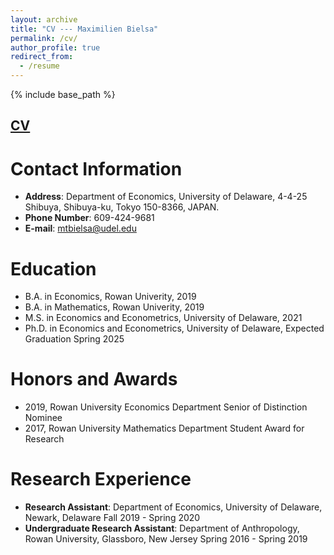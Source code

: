```yaml
---
layout: archive
title: "CV --- Maximilien Bielsa"
permalink: /cv/
author_profile: true
redirect_from:
  - /resume
---
```



{% include base_path %}

## [CV](/files/Maximilien_Bielsa_s_CV.pdf)

Contact Information
======
* **Address**: Department of Economics, University of Delaware, 4-4-25 Shibuya, Shibuya-ku, Tokyo 150-8366, JAPAN.
* **Phone Number**: 609-424-9681 
* **E-mail**: mtbielsa@udel.edu

Education
======
* B.A. in Economics, Rowan Univerity, 2019
* B.A. in Mathematics, Rowan Univerity, 2019
* M.S. in Economics and Econometrics, University of Delaware, 2021
* Ph.D. in Economics and Econometrics, University of Delaware, Expected Graduation Spring 2025

Honors and Awards
======
* 2019, Rowan University Economics Department Senior of Distinction Nominee
* 2017, Rowan University Mathematics Department Student Award for Research 

Research Experience
======
* **Research Assistant**: Department of Economics, University of Delaware, Newark, Delaware
Fall 2019 - Spring 2020
* **Undergraduate Research Assistant**: Department of Anthropology, Rowan University, Glassboro, New Jersey
Spring 2016 - Spring 2019
